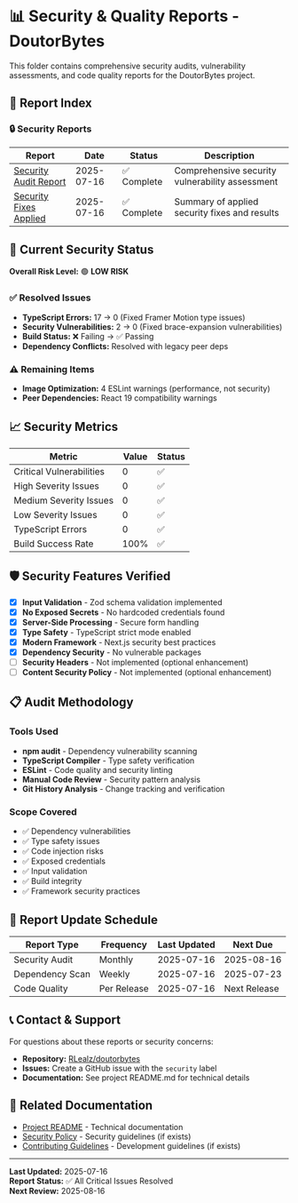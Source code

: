 # 📊 Security & Quality Reports - DoutorBytes

This folder contains comprehensive security audits, vulnerability assessments, and code quality reports for the DoutorBytes project.

## 📁 Report Index

### 🔒 Security Reports

| Report | Date | Status | Description |
|--------|------|--------|-------------|
| [Security Audit Report](./SECURITY_AUDIT_REPORT.md) | 2025-07-16 | ✅ Complete | Comprehensive security vulnerability assessment |
| [Security Fixes Applied](./SECURITY_FIXES_APPLIED.md) | 2025-07-16 | ✅ Complete | Summary of applied security fixes and results |

## 🎯 Current Security Status

**Overall Risk Level:** 🟢 **LOW RISK**

### ✅ Resolved Issues
- **TypeScript Errors:** 17 → 0 (Fixed Framer Motion type issues)
- **Security Vulnerabilities:** 2 → 0 (Fixed brace-expansion vulnerabilities)
- **Build Status:** ❌ Failing → ✅ Passing
- **Dependency Conflicts:** Resolved with legacy peer deps

### ⚠️ Remaining Items
- **Image Optimization:** 4 ESLint warnings (performance, not security)
- **Peer Dependencies:** React 19 compatibility warnings

## 📈 Security Metrics

| Metric | Value | Status |
|--------|-------|--------|
| Critical Vulnerabilities | 0 | ✅ |
| High Severity Issues | 0 | ✅ |
| Medium Severity Issues | 0 | ✅ |
| Low Severity Issues | 0 | ✅ |
| TypeScript Errors | 0 | ✅ |
| Build Success Rate | 100% | ✅ |

## 🛡️ Security Features Verified

- [x] **Input Validation** - Zod schema validation implemented
- [x] **No Exposed Secrets** - No hardcoded credentials found
- [x] **Server-Side Processing** - Secure form handling
- [x] **Type Safety** - TypeScript strict mode enabled
- [x] **Modern Framework** - Next.js security best practices
- [x] **Dependency Security** - No vulnerable packages
- [ ] **Security Headers** - Not implemented (optional enhancement)
- [ ] **Content Security Policy** - Not implemented (optional enhancement)

## 📋 Audit Methodology

### Tools Used
- **npm audit** - Dependency vulnerability scanning
- **TypeScript Compiler** - Type safety verification
- **ESLint** - Code quality and security linting
- **Manual Code Review** - Security pattern analysis
- **Git History Analysis** - Change tracking and verification

### Scope Covered
- ✅ Dependency vulnerabilities
- ✅ Type safety issues
- ✅ Code injection risks
- ✅ Exposed credentials
- ✅ Input validation
- ✅ Build integrity
- ✅ Framework security practices

## 🔄 Report Update Schedule

| Report Type | Frequency | Last Updated | Next Due |
|-------------|-----------|--------------|----------|
| Security Audit | Monthly | 2025-07-16 | 2025-08-16 |
| Dependency Scan | Weekly | 2025-07-16 | 2025-07-23 |
| Code Quality | Per Release | 2025-07-16 | Next Release |

## 📞 Contact & Support

For questions about these reports or security concerns:

- **Repository:** [RLealz/doutorbytes](https://github.com/RLealz/doutorbytes)
- **Issues:** Create a GitHub issue with the `security` label
- **Documentation:** See project README.md for technical details

## 🔗 Related Documentation

- [Project README](../../README.md) - Technical documentation
- [Security Policy](../../SECURITY.md) - Security guidelines (if exists)
- [Contributing Guidelines](../../CONTRIBUTING.md) - Development guidelines (if exists)

---

**Last Updated:** 2025-07-16  
**Report Status:** ✅ All Critical Issues Resolved  
**Next Review:** 2025-08-16